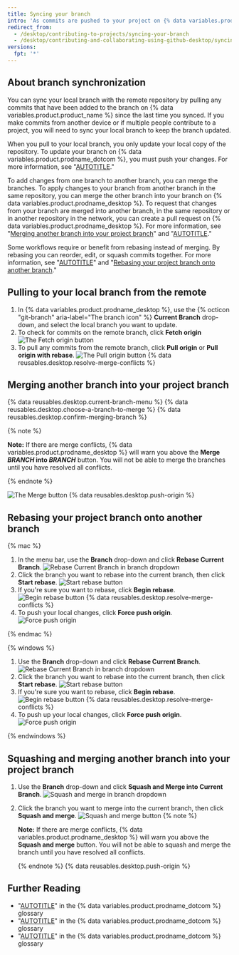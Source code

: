 ```yaml
---
title: Syncing your branch
intro: 'As commits are pushed to your project on {% data variables.product.prodname_dotcom %}, you can keep your local copy of the project in sync by pulling from the remote repository.'
redirect_from:
  - /desktop/contributing-to-projects/syncing-your-branch
  - /desktop/contributing-and-collaborating-using-github-desktop/syncing-your-branch
versions:
  fpt: '*'
---
```

## About branch synchronization

You can sync your local branch with the remote repository by pulling any commits that have been added to the branch on {% data variables.product.product_name %} since the last time you synced. If you make commits from another device or if multiple people contribute to a project, you will need to sync your local branch to keep the branch updated.

When you pull to your local branch, you only update your local copy of the repository. To update your branch on {% data variables.product.prodname_dotcom %}, you must push your changes. For more information, see "[AUTOTITLE](/desktop/contributing-and-collaborating-using-github-desktop/making-changes-in-a-branch/pushing-changes-to-github)."

To add changes from one branch to another branch, you can merge the branches. To apply changes to your branch from another branch in the same repository, you can merge the other branch into your branch on {% data variables.product.prodname_desktop %}. To request that changes from your branch are merged into another branch, in the same repository or in another repository in the network, you can create a pull request on {% data variables.product.prodname_desktop %}. For more information, see "[Merging another branch into your project branch](#merging-another-branch-into-your-project-branch)" and "[AUTOTITLE](/pull-requests/collaborating-with-pull-requests/proposing-changes-to-your-work-with-pull-requests/about-pull-requests)."

Some workflows require or benefit from rebasing instead of merging. By rebasing you can reorder, edit, or squash commits together. For more information, see "[AUTOTITLE](/get-started/using-git/about-git-rebase)" and "[Rebasing your project branch onto another branch](#rebasing-your-project-branch-onto-another-branch)."

## Pulling to your local branch from the remote

1. In {% data variables.product.prodname_desktop %}, use the {% octicon "git-branch" aria-label="The branch icon" %} **Current Branch** drop-down, and select the local branch you want to update.
2.  To check for commits on the remote branch, click **Fetch origin**
![The Fetch origin button](/assets/images/help/desktop/fetch-button.png)
3. To pull any commits from the remote branch, click **Pull origin** or **Pull origin with rebase**.
![The Pull origin button](/assets/images/help/desktop/pull-button.png)
{% data reusables.desktop.resolve-merge-conflicts %}

## Merging another branch into your project branch

{% data reusables.desktop.current-branch-menu %}
{% data reusables.desktop.choose-a-branch-to-merge %}
{% data reusables.desktop.confirm-merging-branch %}

   {% note %}

   **Note:** If there are merge conflicts, {% data variables.product.prodname_desktop %} will warn you above the **Merge <em>BRANCH</em> into <em>BRANCH</em>** button. You will not be able to merge the branches until you have resolved all conflicts.

   {% endnote %}

   ![The Merge button](/assets/images/help/desktop/merge-branch-button.png)
{% data reusables.desktop.push-origin %}

## Rebasing your project branch onto another branch

{% mac %}

1. In the menu bar, use the **Branch** drop-down and click **Rebase Current Branch**.
![Rebase Current Branch in branch dropdown](/assets/images/help/desktop/mac-rebase-current-branch.png)
2. Click the branch you want to rebase into the current branch, then click **Start rebase**.
![Start rebase button](/assets/images/help/desktop/start-rebase-button.png)
3. If you're sure you want to rebase, click **Begin rebase**.
![Begin rebase button](/assets/images/help/desktop/begin-rebase-button.png)
{% data reusables.desktop.resolve-merge-conflicts %}
4. To push your local changes, click **Force push origin**.
![Force push origin](/assets/images/help/desktop/force-push-origin.png)

{% endmac %}

{% windows %}

1. Use the **Branch** drop-down and click **Rebase Current Branch**.
![Rebase Current Branch in branch dropdown](/assets/images/help/desktop/windows-rebase-current-branch.png)
2. Click the branch you want to rebase into the current branch, then click **Start rebase**.
![Start rebase button](/assets/images/help/desktop/start-rebase-button.png)
3. If you're sure you want to rebase, click **Begin rebase**.
![Begin rebase button](/assets/images/help/desktop/begin-rebase-button.png)
{% data reusables.desktop.resolve-merge-conflicts %}
4. To push up your local changes, click **Force push origin**.
![Force push origin](/assets/images/help/desktop/force-push-origin.png)

{% endwindows %}

## Squashing and merging another branch into your project branch

1. Use the **Branch** drop-down and click **Squash and Merge into Current Branch**.
![Squash and merge in branch dropdown](/assets/images/help/desktop/squash-and-merge-menu.png)
2. Click the branch you want to merge into the current branch, then click **Squash and merge**.
![Squash and merge  button](/assets/images/help/desktop/squash-and-merge-selection.png)
   {% note %}

   **Note:** If there are merge conflicts, {% data variables.product.prodname_desktop %} will warn you above the **Squash and merge** button. You will not be able to squash and merge the branch until you have resolved all conflicts.

   {% endnote %}
{% data reusables.desktop.push-origin %}

## Further Reading
- "[AUTOTITLE](/get-started/quickstart/github-glossary#pull)" in the {% data variables.product.prodname_dotcom %} glossary
- "[AUTOTITLE](/get-started/quickstart/github-glossary#merge)" in the {% data variables.product.prodname_dotcom %} glossary
- "[AUTOTITLE](/get-started/quickstart/github-glossary#rebase)" in the {% data variables.product.prodname_dotcom %} glossary
